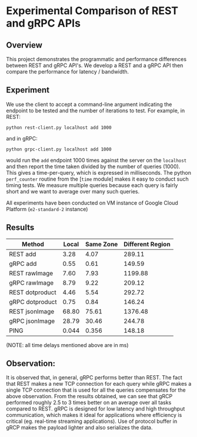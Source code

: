 # Experimental Comparison of REST and gRPC APIs 

## Overview
This project demonstrates the programmatic and performance differences between REST and gRPC API's. We develop a REST and a gRPC API then compare the performance for latency / bandwidth.

## Experiment
We use the client to accept a command-line argument indicating the endpoint to be tested and the number of iterations to test. For example,
in REST:
```
python rest-client.py localhost add 1000
```
and in gRPC:
```
python grpc-client.py localhost add 1000
```
would run the `add` endpoint 1000 times against the server on the `localhost` and then report the time taken divided by the number of queries (1000). This gives a time-per-query, which is expressed in milliseconds. The python `perf_counter` routine from the [`time` module] makes it easy to conduct such timing tests. We measure multiple queries because each query is fairly short and we want to average over many such queries.

All experiments have been conducted on VM instance of Google Cloud Platform (`e2-standard-2` instance)

## Results
| Method 			| Local  |Same Zone | Different Region |
| ------------------|--------|----------| -----------------|
| REST add  		| 3.28	 | 4.07   	| 289.11
| gRPC add  		| 0.55   | 0.61		| 149.59
| REST rawImage		| 7.60   | 7.93		| 1199.88
| gRPC rawImage  	| 8.79   | 9.22		| 209.12
| REST dotproduct 	| 4.46   | 5.54		| 292.72
| gRPC dotproduct  	| 0.75   | 0.84 	| 146.24
| REST jsonImage  	| 68.80  | 75.61 	| 1376.48
| gRPC jsonImage  	| 28.79  | 30.46	| 244.78
| PING				| 0.044	 | 0.356	| 148.18

(NOTE: all time delays mentioned above are in ms)

## Observation:
It is observed that, in general, gRPC performs better than REST. The fact that REST makes a new TCP connection for each query while gRPC makes a single TCP connection that is used for all the queries compensates for the above observation. From the results obtained, we can see that gRCP performed roughly 2.5 to 3 times better on an average over all tasks compared to REST. gRPC is designed for low latency and high throughput communication, which makes it ideal for applications where efficiency is critical (eg. real-time streaming applications). Use of protocol buffer in gRCP makes the payload lighter and also serializes the data.
